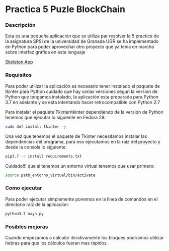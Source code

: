 # Practica 5 Puzle BlockChain

### Descripción

Esta es una pequeña aplicación que se utiliza par resolver la 5 practica de la
asignatura SPSI de la universidad de Granada UGR se ha implementado en Python 
para poder aprovechar otro proyecto que ya tenía en marcha sobre interfaz gráfica
en este lenguaje 

[Skeleton App](https://github.com/elsudano/skeleton_python)

### Requisitos

Para poder utilizar la aplicación es necesario tener instalado el paquete de tkinter
para Python cuidado que hay varias versiones según la versión de Python que tengamos
instalado, la aplicación esta preparada para Python 3.7 en adelante y se esta
intentando hacer retrocompatible con Python 2.7

Para instalar el paquete Tkinter/tkinter dependiendo de la versión de Python tenemos
que ejecutar lo siguiente en Fedora 29:

```bash
sudo dnf install tkinter -y
```
Una vez que tenemos el paquete de Tkinter necesitamos instalar las dependencias del
programa, para eso ejecutamos en la raíz del proyecto y desde la consola lo siguiente:

```bash
pip3.7 -r install requirements.txt
```
Cuidado!!! que si tenemos un entorno virtual tenemos que usar primero:

```bash
source path_entorno_virtual/bin/activate
```

### Como ejecutar

Para poder ejecutar simplemente ponemos en la linea de comandos en el
directorio raíz de la aplicación:

```bash
python3.7 mayn.py
```

### Posibles mejoras

Cuando empezamos a calcular iterativamente los bloques podríamos utilizar hebras
para que los cálculos fueran mas rápidos.